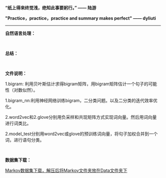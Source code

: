 **“纸上得来终觉浅，绝知此事要躬行。”  —— 陆游**

**"Practice，practice，practice and summary makes perfect" —— dyliuti**

------



**自然语言处理：**



<br>

**总结：**



<br>

**文件说明：**

1.bigram: 利用贝叶斯估计求得bigram矩阵，用bigram矩阵估计一个句子的可能性（对数似然）。

1.bigram_nn:利用神经网络训练bigram，二分类问题。以及二分类的迭代效率优化。

2.word2vec和2.glove分别用负采样和共现矩阵方式实现词向量。然后用词向量进行词类比。

2.model_test分别用word2vec或glove的预训练词向量，将句子加权合并到一个词，进行语句分类。



<br>

**数据集下载：**

[Markov数据集下载，解压后将Markov文件夹放在Data文件夹下](https://drive.google.com/file/d/1G3rmYtY7Io754vVogcEdtskvTqYfsiuF/view?usp=sharing)

